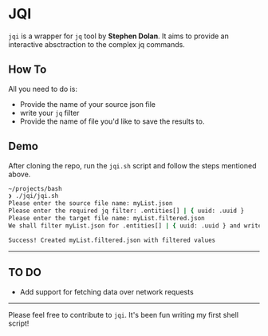 # JQI

`jqi` is a wrapper for `jq` tool by __Stephen Dolan__. It aims to provide an interactive absctraction to the complex jq commands.

## How To

All you need to do is:
- Provide the name of your source json file
- write your `jq` filter
- Provide the name of file you'd like to save the results to.

## Demo

After cloning the repo, run the `jqi.sh` script and follow the steps mentioned above.

```bash
~/projects/bash
❯ ./jqi/jqi.sh
Please enter the source file name: myList.json
Please enter the required jq filter: .entities[] | { uuid: .uuid }
Please enter the target file name: myList.filtered.json
We shall filter myList.json for .entities[] | { uuid: .uuid } and write the result to myList.filtered.json

Success! Created myList.filtered.json with filtered values
```
* * *
## TO DO

- Add support for fetching data over network requests

* * *
Please feel free to contribute to `jqi`. It's been fun writing my first shell script!
